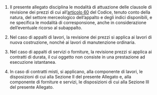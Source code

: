 1. Il presente allegato disciplina le modalità di attuazione delle clausole di revisione dei prezzi di cui all’[articolo 60](/index.html?article=articolo-60&version=2) del Codice, tenuto conto della natura, del settore merceologico dell’appalto e degli indici disponibili, e ne specifica le modalità di corresponsione, anche in considerazione dell’eventuale ricorso al subappalto. 

2. Nel caso di appalti di lavori, la revisione dei prezzi si applica ai lavori di nuova costruzione, nonché ai lavori di manutenzione ordinaria. 

3. Nel caso di appalti di servizi o forniture, la revisione prezzi si applica ai contratti di durata, il cui oggetto non consiste in una prestazione ad esecuzione istantanea. 

4. In caso di contratti misti, si applicano, alla componente di lavori, le disposizioni di cui alla Sezione II del presente Allegato e, alla componente di forniture e servizi, le disposizioni di cui alla Sezione III del presente Allegato. 
